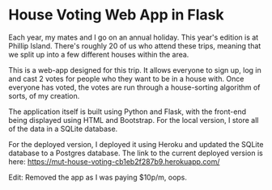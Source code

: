 # House Voting Web App in Flask
Each year, my mates and I go on an annual holiday. This year's edition is at Phillip Island.
There's roughly 20 of us who attend these trips, meaning that we split up into a few different houses within the area.

This is a web-app designed for this trip. 
It allows everyone to sign up, log in and cast 2 votes for people who they want to be in a house with.
Once everyone has voted, the votes are run through a house-sorting algorithm of sorts, of my creation.

The application itself is built using Python and Flask, with the front-end being displayed using HTML and Bootstrap.
For the local version, I store all of the data in a SQLite database.

For the deployed version, I deployed it using Heroku and updated the SQLite database to a Postgres database.
The link to the current deployed version is here: https://mut-house-voting-cb1eb2f287b9.herokuapp.com/

Edit: Removed the app as I was paying $10p/m, oops.
